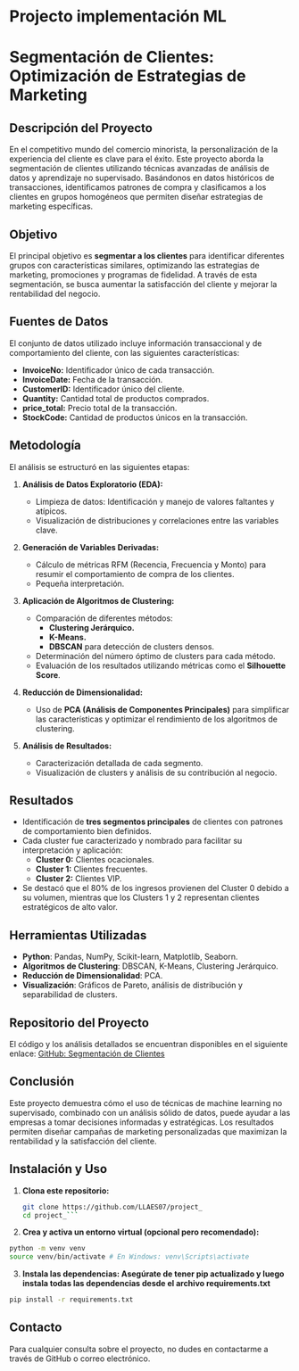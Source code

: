 # Projecto implementación ML

# Segmentación de Clientes: Optimización de Estrategias de Marketing

## Descripción del Proyecto
En el competitivo mundo del comercio minorista, la personalización de la experiencia del cliente es clave para el éxito. Este proyecto aborda la segmentación de clientes utilizando técnicas avanzadas de análisis de datos y aprendizaje no supervisado. Basándonos en datos históricos de transacciones, identificamos patrones de compra y clasificamos a los clientes en grupos homogéneos que permiten diseñar estrategias de marketing específicas.

## Objetivo
El principal objetivo es **segmentar a los clientes** para identificar diferentes grupos con características similares, optimizando las estrategias de marketing, promociones y programas de fidelidad. A través de esta segmentación, se busca aumentar la satisfacción del cliente y mejorar la rentabilidad del negocio.

## Fuentes de Datos
El conjunto de datos utilizado incluye información transaccional y de comportamiento del cliente, con las siguientes características:
- **InvoiceNo:** Identificador único de cada transacción.
- **InvoiceDate:** Fecha de la transacción.
- **CustomerID:** Identificador único del cliente.
- **Quantity:** Cantidad total de productos comprados.
- **price_total:** Precio total de la transacción.
- **StockCode:** Cantidad de productos únicos en la transacción.

## Metodología
El análisis se estructuró en las siguientes etapas:

1. **Análisis de Datos Exploratorio (EDA):**
   - Limpieza de datos: Identificación y manejo de valores faltantes y atípicos.
   - Visualización de distribuciones y correlaciones entre las variables clave.

2. **Generación de Variables Derivadas:**
   - Cálculo de métricas RFM (Recencia, Frecuencia y Monto) para resumir el comportamiento de compra de los clientes.
   - Pequeña interpretación.

3. **Aplicación de Algoritmos de Clustering:**
   - Comparación de diferentes métodos:
     - **Clustering Jerárquico.**
     - **K-Means.**
     - **DBSCAN** para detección de clusters densos.
   - Determinación del número óptimo de clusters para cada método.
   - Evaluación de los resultados utilizando métricas como el **Silhouette Score**.


 
4. **Reducción de Dimensionalidad:**
   - Uso de **PCA (Análisis de Componentes Principales)** para simplificar las características y optimizar el rendimiento de los algoritmos de clustering.


5. **Análisis de Resultados:**
   - Caracterización detallada de cada segmento.
   - Visualización de clusters y análisis de su contribución al negocio.

## Resultados
- Identificación de **tres segmentos principales** de clientes con patrones de comportamiento bien definidos.
- Cada cluster fue caracterizado y nombrado para facilitar su interpretación y aplicación:
  - **Cluster 0:** Clientes ocacionales.
  - **Cluster 1:** Clientes frecuentes.
  - **Cluster 2:** Clientes VIP.
- Se destacó que el 80% de los ingresos provienen del Cluster 0 debido a su volumen, mientras que los Clusters 1 y 2 representan clientes estratégicos de alto valor.

## Herramientas Utilizadas
- **Python**: Pandas, NumPy, Scikit-learn, Matplotlib, Seaborn.
- **Algoritmos de Clustering**: DBSCAN, K-Means, Clustering Jerárquico.
- **Reducción de Dimensionalidad**: PCA.
- **Visualización**: Gráficos de Pareto, análisis de distribución y separabilidad de clusters.

## Repositorio del Proyecto
El código y los análisis detallados se encuentran disponibles en el siguiente enlace:
[GitHub: Segmentación de Clientes](https://github.com/LLAES07/project_)

## Conclusión
Este proyecto demuestra cómo el uso de técnicas de machine learning no supervisado, combinado con un análisis sólido de datos, puede ayudar a las empresas a tomar decisiones informadas y estratégicas. Los resultados permiten diseñar campañas de marketing personalizadas que maximizan la rentabilidad y la satisfacción del cliente.


## Instalación y Uso
1. **Clona este repositorio:**
   ```bash
   git clone https://github.com/LLAES07/project_
   cd project_```

2. **Crea y activa un entorno virtual (opcional pero recomendado):**
```bash 
python -m venv venv
source venv/bin/activate # En Windows: venv\Scripts\activate
```  

3. **Instala las dependencias: Asegúrate de tener pip actualizado y luego instala todas las dependencias desde el archivo requirements.txt**
```bash 
pip install -r requirements.txt

```




## Contacto
Para cualquier consulta sobre el proyecto, no dudes en contactarme a través de GitHub o correo electrónico.

